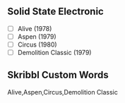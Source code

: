 ## Solid State Electronic
- [ ] Alive (1978)
- [ ] Aspen (1979)
- [ ] Circus (1980)
- [ ] Demolition Classic (1979)
## Skribbl Custom Words
Alive,Aspen,Circus,Demolition Classic